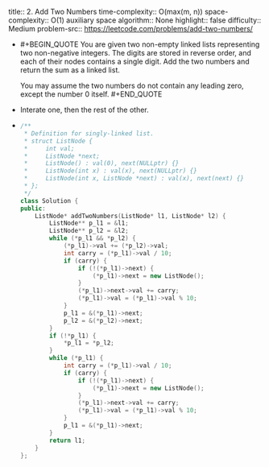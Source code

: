 title:: 2. Add Two Numbers
time-complexity:: O(max(m, n))
space-complexity:: O(1) auxiliary space
algorithm:: None
highlight:: false
difficulty:: Medium
problem-src:: https://leetcode.com/problems/add-two-numbers/

- #+BEGIN_QUOTE
  You are given two non-empty linked lists representing two non-negative integers. The digits are stored in reverse order, and each of their nodes contains a single digit. Add the two numbers and return the sum as a linked list.
  
  You may assume the two numbers do not contain any leading zero, except the number 0 itself.
  #+END_QUOTE
- Interate one, then the rest of the other.
- ```cpp
  /**
   * Definition for singly-linked list.
   * struct ListNode {
   *     int val;
   *     ListNode *next;
   *     ListNode() : val(0), next(NULLptr) {}
   *     ListNode(int x) : val(x), next(NULLptr) {}
   *     ListNode(int x, ListNode *next) : val(x), next(next) {}
   * };
   */
  class Solution {
  public:
      ListNode* addTwoNumbers(ListNode* l1, ListNode* l2) {
          ListNode** p_l1 = &l1;
          ListNode** p_l2 = &l2;
          while (*p_l1 && *p_l2) {
              (*p_l1)->val += (*p_l2)->val;
              int carry = (*p_l1)->val / 10;
              if (carry) {
                  if (!(*p_l1)->next) {
                      (*p_l1)->next = new ListNode();
                  }
                  (*p_l1)->next->val += carry;
                  (*p_l1)->val = (*p_l1)->val % 10;
              }
              p_l1 = &(*p_l1)->next;
              p_l2 = &(*p_l2)->next;
          }
          if (!*p_l1) {
              *p_l1 = *p_l2;
          }
          while (*p_l1) {
              int carry = (*p_l1)->val / 10;
              if (carry) {
                  if (!(*p_l1)->next) {
                      (*p_l1)->next = new ListNode();
                  }
                  (*p_l1)->next->val += carry;
                  (*p_l1)->val = (*p_l1)->val % 10;
              }
              p_l1 = &(*p_l1)->next;
          }
          return l1;
      }
  };
  ```